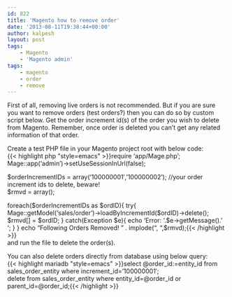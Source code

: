 ```yaml
---
id: 822
title: 'Magento how to remove order'
date: '2013-08-11T19:38:44+00:00'
author: kalpesh
layout: post
tags:
    - Magento
    - 'Magento admin'
tags:
    - magento
    - order
    - remove
---
```


First of all, removing live orders is not recommended. But if you are sure you want to remove orders (test orders?) then you can do so by custom script below. Get the order increment id(s) of the order you wish to delete from Magento. Remember, once order is deleted you can’t get any related information of that order.

Create a test PHP file in your Magento project root with below code:  
{{< highlight php "style=emacs" >}}require ‘app/Mage.php’;  
Mage::app(‘admin’)->setUseSessionInUrl(false);

$orderIncrementIDs = array(‘100000001′,’100000002’); //your order increment ids to delete, beware!  
$rmvd = array();

foreach($orderIncrementIDs as $ordID){  
 try{  
 Mage::getModel(‘sales/order’)->loadByIncrementId($ordID)->delete();  
 $rmvd[] = $ordID;  
 } catch(Exception $e){  
 echo ‘Error: ‘.$e->getMessage().’  
‘;  
 }  
}  
echo “Following Orders Removed!  
” . implode(“, “,$rmvd);{{< /highlight >}}  
and run the file to delete the order(s).  
  
You can also delete orders directly from database using below query:  
{{< highlight mariadb "style=emacs" >}}select @order_id:=entity_id from sales_order_entity where increment_id=’100000001′;  
delete from sales_order_entity where entity_id=@order_id or parent_id=@order_id;{{< /highlight >}}